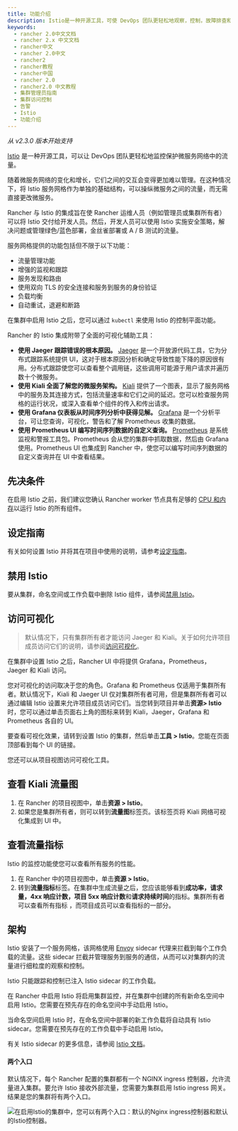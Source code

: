 ```yaml
---
title: 功能介绍
description: Istio是一种开源工具，可使 DevOps 团队更轻松地观察，控制，故障排查和保护复杂的微服务网络中的流量。随着微服务网络的变化和增长，它们之间的交互会变得更加难以管理和理解。在这种情况下，将服务网格作为单独的基础结构层很有用。 Istio 的服务网格使您可以管理微服务之间的流量，而无需直接更改微服务。我们与 Istio 的集成旨在使 Rancher 运维（例如管理员或集群所有者）可以将 Istio 交付给开发人员。然后，开发人员可以使用 Istio 实施安全策略，解决问题或管理绿色/蓝色部署，金丝雀部署或 A / B 测试的流量。
keywords:
  - rancher 2.0中文文档
  - rancher 2.x 中文文档
  - rancher中文
  - rancher 2.0中文
  - rancher2
  - rancher教程
  - rancher中国
  - rancher 2.0
  - rancher2.0 中文教程
  - 集群管理员指南
  - 集群访问控制
  - 告警
  - Istio
  - 功能介绍
---
```


_从 v2.3.0 版本开始支持_

[Istio](https://istio.io/) 是一种开源工具，可以让 DevOps 团队更轻松地监控保护微服务网络中的流量。

随着微服务网络的变化和增长，它们之间的交互会变得更加难以管理。在这种情况下，将 Istio 服务网格作为单独的基础结构，可以操纵微服务之间的流量，而无需直接更改微服务。

Rancher 与 Istio 的集成旨在使 Rancher 运维人员（例如管理员或集群所有者）可以将 Istio 交付给开发人员。然后，开发人员可以使用 Istio 实施安全策略，解决问题或管理绿色/蓝色部署，金丝雀部署或 A / B 测试的流量。

服务网格提供的功能包括但不限于以下功能：

- 流量管理功能
- 增强的监视和跟踪
- 服务发现和路由
- 使用双向 TLS 的安全连接和服务到服务的身份验证
- 负载均衡
- 自动重试，退避和断路

在集群中启用 Istio 之后，您可以通过 `kubectl` 来使用 Istio 的控制平面功能。

Rancher 的 Istio 集成附带了全面的可视化辅助工具：

- **使用 Jaeger 跟踪错误的根本原因。** [Jaeger](https://www.jaegertracing.io/) 是一个开放源代码工具，它为分布式跟踪系统提供 UI，这对于根本原因分析和确定导致性能下降的原因很有用。分布式跟踪使您可以查看整个调用链，这些调用可能源于用户请求并遍历数十个微服务。
- **使用 Kiali 全面了解您的微服务架构。** [Kiali](https://www.kiali.io/) 提供了一个图表，显示了服务网格中的服务及其连接方式，包括流量速率和它们之间的延迟。您可以检查服务网格的运行状况，或深入查看单个组件的传入和传出请求。
- **使用 Grafana 仪表板从时间序列分析中获得见解。** [Grafana](https://grafana.com/) 是一个分析平台，可让您查询，可视化，警告和了解 Prometheus 收集的数据。
- **使用 Prometheus UI 编写时间序列数据的自定义查询。** [Prometheus](https://prometheus.io/) 是系统监视和警报工具包。Prometheus 会从您的集群中抓取数据，然后由 Grafana 使用。Prometheus UI 也集成到 Rancher 中，使您可以编写时间序列数据的自定义查询并在 UI 中查看结果。

## 先决条件

在启用 Istio 之前，我们建议您确认 Rancher worker 节点具有足够的 [CPU 和内存](/docs/rancher2/cluster-admin/tools/istio/resources/_index)以运行 Istio 的所有组件。

## 设定指南

有关如何设置 Istio 并将其在项目中使用的说明，请参考[设定指南](/docs/rancher2/cluster-admin/tools/istio/setup/_index)。

## 禁用 Istio

要从集群，命名空间或工作负载中删除 Istio 组件，请参阅[禁用 Istio](/docs/rancher2/cluster-admin/tools/istio/disabling-istio/_index)。

## 访问可视化

> 默认情况下，只有集群所有者才能访问 Jaeger 和 Kiali。关于如何允许项目成员访问它们的说明，请参阅[访问可视化](/docs/rancher2/cluster-admin/tools/istio/rbac/_index)。

在集群中设置 Istio 之后，Rancher UI 中将提供 Grafana，Prometheus，Jaeger 和 Kiali 访问。

您对可视化的访问取决于您的角色。Grafana 和 Prometheus 仅适用于集群所有者。默认情况下，Kiali 和 Jaeger UI 仅对集群所有者可用，但是集群所有者可以通过编辑 Istio 设置来允许项目成员访问它们。当您转到项目并单击**资源> Istio**时，您可以通过单击页面右上角的图标来转到 Kiali，Jaeger，Grafana 和 Prometheus 各自的 UI。

要查看可视化效果，请转到设置 Istio 的集群，然后单击**工具 > Istio**。您能在页面顶部看到每个 UI 的链接。

您还可以从项目视图访问可视化工具。

## 查看 Kiali 流量图

1. 在 Rancher 的项目视图中，单击**资源 > Istio**。
1. 如果您是集群所有者，则可以转到**流量图**标签页。该标签页将 Kiali 网络可视化集成到 UI 中。

## 查看流量指标

Istio 的监控功能使您可以查看所有服务的性能。

1. 在 Rancher 中的项目视图中，单击**资源 > Istio**。
1. 转到**流量指标**标签。在集群中生成流量之后，您应该能够看到**成功率，请求量，4xx 响应计数，项目 5xx 响应计数**和**请求持续时间**的指标。集群所有者可以查看所有指标 ，而项目成员可以查看指标的一部分。

## 架构

Istio 安装了一个服务网格，该网格使用 [Envoy](https://www.envoyproxy.io/docs/envoy/v1.15.0/intro/arch_overview/upstream/service_discovery.html/) sidecar 代理来拦截到每个工作负载的流量。这些 sidecar 拦截并管理服务到服务的通信，从而可以对集群内的流量进行细粒度的观察和控制。

Istio 只能跟踪和控制已注入 Istio sidecar 的工作负载。

在 Rancher 中启用 Istio 将启用集群监控，并在集群中创建的所有新命名空间中启用 Istio。您需要在预先存在的命名空间中手动启用 Istio。

当命名空间启用 Istio 时，在命名空间中部署的新工作负载将自动具有 Istio sidecar。您需要在预先存在的工作负载中手动启用 Istio。

有关 Istio sidecar 的更多信息，请参阅 [Istio 文档](https://istio.io/docs/setup/kubernetes/additional-setup/sidecar-injection/)。

#### 两个入口

默认情况下，每个 Rancher 配置的集群都有一个 NGINX ingress 控制器，允许流量进入集群。要允许 Istio 接收外部流量，您需要为集群启用 Istio ingress 网关。结果是您的集群将有两个入口。

![在启用Istio的集群中，您可以有两个入口：默认的Nginx ingress控制器和默认的Istio控制器。](/img/rancher/istio-ingress.svg)
